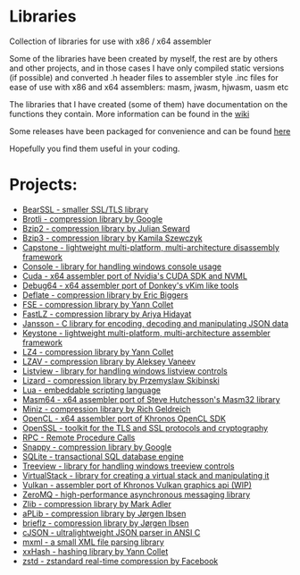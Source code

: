 # Libraries

Collection of libraries for use with x86 / x64 assembler

Some of the libraries have been created by myself, the rest are by others and other projects, and in those cases I have only compiled static versions (if possible) and converted .h header files to assembler style .inc files for ease of use with x86 and x64 assemblers: masm, jwasm, hjwasm, uasm etc

The libraries that I have created (some of them) have documentation on the functions they contain. More information can be found in the [wiki](https://github.com/mrfearless/libraries/wiki)

Some releases have been packaged for convenience and can be found [here](https://github.com/mrfearless/libraries/releases)

Hopefully you find them useful in your coding.

# Projects:

- [BearSSL - smaller SSL/TLS library](https://github.com/mrfearless/libraries/tree/master/BearSSL)
- [Brotli - compression library by Google](https://github.com/mrfearless/libraries/tree/master/Brotli)
- [Bzip2 - compression library by Julian Seward](https://github.com/mrfearless/libraries/tree/master/Bzip2)
- [Bzip3 - compression library by Kamila Szewczyk](https://github.com/mrfearless/libraries/tree/master/Bzip3)
- [Capstone - lightweight multi-platform, multi-architecture disassembly framework](https://github.com/mrfearless/libraries/tree/master/Capstone)
- [Console - library for handling windows console usage](https://github.com/mrfearless/libraries/tree/master/Console)
- [Cuda - x64 assembler port of Nvidia's CUDA SDK and NVML](https://github.com/mrfearless/libraries/tree/master/Cuda)
- [Debug64 - x64 assembler port of Donkey's vKim like tools](https://github.com/mrfearless/libraries/tree/master/Debug64)
- [Deflate - compression library by Eric Biggers](https://github.com/mrfearless/libraries/tree/master/Deflate)
- [FSE - compression library by Yann Collet](https://github.com/mrfearless/libraries/tree/master/FSE)
- [FastLZ - compression library by Ariya Hidayat](https://github.com/mrfearless/libraries/tree/master/FastLZ)
- [Jansson - C library for encoding, decoding and manipulating JSON data](https://github.com/mrfearless/libraries/tree/master/Jansson)
- [Keystone - lightweight multi-platform, multi-architecture assembler framework](https://github.com/mrfearless/libraries/tree/master/Keystone)
- [LZ4 - compression library by Yann Collet](https://github.com/mrfearless/libraries/tree/master/LZ4)
- [LZAV - compression library by Aleksey Vaneev](https://github.com/mrfearless/libraries/tree/master/LZAV)
- [Listview - library for handling windows listview controls](https://github.com/mrfearless/libraries/tree/master/Listview)
- [Lizard - compression library by Przemyslaw Skibinski](https://github.com/mrfearless/libraries/tree/master/Lizard)
- [Lua - embeddable scripting language](https://github.com/mrfearless/libraries/tree/master/Lua)
- [Masm64 - x64 assembler port of Steve Hutchesson's Masm32 library](https://github.com/mrfearless/libraries/tree/master/Masm64)
- [Miniz - compression library by Rich Geldreich](https://github.com/mrfearless/libraries/tree/master/Miniz)
- [OpenCL - x64 assembler port of Khronos OpenCL SDK](https://github.com/mrfearless/libraries/tree/master/OpenCL)
- [OpenSSL - toolkit for the TLS and SSL protocols and cryptography](https://github.com/mrfearless/libraries/tree/master/OpenSSL)
- [RPC - Remote Procedure Calls](https://github.com/mrfearless/libraries/tree/master/RPC)
- [Snappy - compression library by Google](https://github.com/mrfearless/libraries/tree/master/Snappy)
- [SQLite - transactional SQL database engine](https://github.com/mrfearless/libraries/tree/master/SQLite)
- [Treeview - library for handling windows treeview controls](https://github.com/mrfearless/libraries/tree/master/Treeview)
- [VirtualStack - library for creating a virtual stack and manipulating it](https://github.com/mrfearless/libraries/tree/master/VirtualStack)
- [Vulkan - assembler port of Khronos Vulkan graphics api (WIP)](https://github.com/mrfearless/libraries/tree/master/Vulkan)
- [ZeroMQ - high-performance asynchronous messaging library](https://github.com/mrfearless/libraries/tree/master/ZeroMQ)
- [Zlib - compression library by Mark Adler](https://github.com/mrfearless/libraries/tree/master/Zlib)
- [aPLib - compression library by Jørgen Ibsen](https://github.com/mrfearless/libraries/tree/master/aPLib)
- [brieflz - compression library by Jørgen Ibsen](https://github.com/mrfearless/libraries/tree/master/brieflz)
- [cJSON - ultralightweight JSON parser in ANSI C](https://github.com/mrfearless/libraries/tree/master/cJSON)
- [mxml - a small XML file parsing library](https://github.com/mrfearless/libraries/tree/master/mxml)
- [xxHash - hashing library by Yann Collet](https://github.com/mrfearless/libraries/tree/master/xxhash)
- [zstd - zstandard real-time compression by Facebook](https://github.com/mrfearless/libraries/tree/master/zstd)